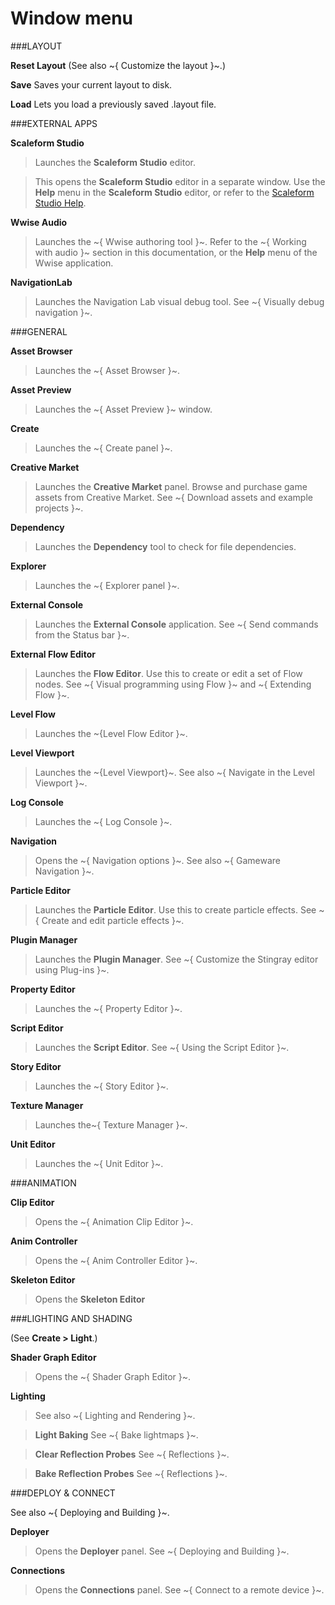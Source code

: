 # Window menu

###LAYOUT

**Reset Layout** (See also ~{ Customize the layout }~.)

**Save** Saves your current layout to disk.

**Load** Lets you load a previously saved .layout file.

###EXTERNAL APPS

**Scaleform Studio**

>Launches the **Scaleform Studio** editor.

>This opens the **Scaleform Studio** editor in a separate window. Use the **Help** menu in the **Scaleform Studio** editor, or refer to the [Scaleform Studio Help](www.autodesk.com/scaleformstudio-help).

**Wwise Audio**

>Launches the ~{ Wwise authoring tool }~. Refer to the ~{ Working with audio }~ section in this documentation, or the **Help** menu of the Wwise application.

**NavigationLab**

>Launches the Navigation Lab visual debug tool. See ~{ Visually debug navigation }~.

###GENERAL

**Asset Browser**

>Launches the ~{ Asset Browser }~.

**Asset Preview**

>Launches the ~{ Asset Preview }~ window.

**Create**

>Launches the ~{ Create panel }~.

**Creative Market**

>Launches the **Creative Market** panel. Browse and purchase game assets from Creative Market.  See ~{ Download assets and example projects }~.

**Dependency**

>Launches the **Dependency** tool to check for file dependencies. <!-- TODO: Link to video tutorial when it's ready -->

**Explorer**

>Launches the ~{ Explorer panel }~.

**External Console**

>Launches the **External Console** application. See ~{ Send commands from the Status bar }~.

**External Flow Editor**

>Launches the **Flow Editor**. Use this to create or edit a set of Flow nodes. See ~{ Visual programming using Flow }~ and ~{ Extending Flow }~.

**Level Flow**

>Launches the ~{Level Flow Editor }~.

**Level Viewport**

>Launches the ~{Level Viewport}~. See also ~{ Navigate in the Level Viewport }~.

**Log Console**

>Launches the ~{ Log Console }~.

**Navigation**

>Opens the ~{ Navigation options }~. See also ~{ Gameware Navigation }~.

**Particle Editor**

>Launches the **Particle Editor**. Use this to create particle effects. See ~{ Create and edit particle effects }~.

**Plugin Manager**

>Launches the **Plugin Manager**. See ~{ Customize the Stingray editor using Plug-ins }~.

**Property Editor**

>Launches the ~{ Property Editor }~.

**Script Editor**

>Launches the **Script Editor**. See ~{ Using the Script Editor }~.

**Story Editor**

>Launches the ~{ Story Editor }~.

**Texture Manager**

>Launches the~{ Texture Manager }~.

**Unit Editor**

>Launches the ~{ Unit Editor }~.

###ANIMATION

**Clip Editor**

>Opens the ~{ Animation Clip Editor }~.

**Anim Controller**

>Opens the ~{ Anim Controller Editor }~.

**Skeleton Editor**

>Opens the **Skeleton Editor**

###LIGHTING AND SHADING

(See **Create > Light**.)

**Shader Graph Editor**

>Opens the ~{ Shader Graph Editor }~.

**Lighting**

>See also ~{ Lighting and Rendering }~.

>**Light Baking** See ~{ Bake lightmaps }~.

>**Clear Reflection Probes** See ~{ Reflections }~.

>**Bake Reflection Probes** See ~{ Reflections }~.

###DEPLOY & CONNECT

See also ~{ Deploying and Building }~.

**Deployer**

>Opens the **Deployer** panel. See ~{ Deploying and Building }~.

**Connections**

>Opens the **Connections** panel. See ~{ Connect to a remote device }~.
